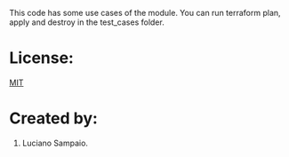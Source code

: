 This code has some use cases of the module. You can run terraform plan, apply and destroy in the test_cases folder.

# License:

[MIT](LICENSE "MIT License")

# Created by: 

1. Luciano Sampaio.
